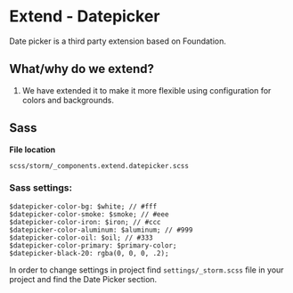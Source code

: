 # Extend - Datepicker

Date picker is a third party extension based on Foundation.

## What/why do we extend?

1. We have extended it to make it more flexible using configuration for colors and backgrounds.

## Sass

**File location**

``` 
scss/storm/_components.extend.datepicker.scss
```

### Sass settings:

``` 
$datepicker-color-bg: $white; // #fff
$datepicker-color-smoke: $smoke; // #eee
$datepicker-color-iron: $iron; // #ccc
$datepicker-color-aluminum: $aluminum; // #999
$datepicker-color-oil: $oil; // #333
$datepicker-color-primary: $primary-color;
$datepicker-black-20: rgba(0, 0, 0, .2);
```

In order to change settings in project find `settings/_storm.scss` file in your project and find the Date Picker section.
